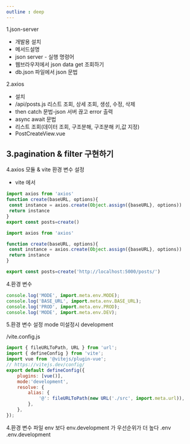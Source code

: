 ```yaml
---
outline : deep
---
```


1.json-server 
 - 개발용 설치
 - 메서드설명
 - json server - 실행 명령어
 - 웹브라우저에서 json data get 조회하기
 - db.json 파일에서 json 문법


2.axios
 - 설치
 - /api/posts.js 리스트 조회, 상세 조회, 생성, 수정, 삭제
 - then catch 문법-json 서버 끊고 error 출력
 - async await 문법
 - 리스트 조회(데이터 조회, 구조분해, 구조분해 키,값 지정)
 - PostCreateView.vue

3.pagination & filter 구현하기
 - 


4.axios 모듈 & vite 환경 변수 설정
 - vite 에서 




 ```js
import axios from 'axios'
function create(baseURL, options){
  const instance = axios.create(Object.assign({baseURL}, options))
  return instance
}
export const posts=create()
 ```

 ```js
import axios from 'axios'

function create(baseURL, options){
  const instance = axios.create(Object.assign({baseURL}, options))
  return instance
}

export const posts=create('http://localhost:5000/posts/')
 ```

4.환경 변수
```js
console.log('MODE', import.meta.env.MODE);
console.log('BASE_URL', import.meta.env.BASE_URL);
console.log('PROD', import.meta.env.PROD);
console.log('MODE', import.meta.env.DEV); 
```

5.환경 변수 설정
mode 미설정시 development

/vite.config.js
```js
import { fileURLToPath, URL } from 'url';
import { defineConfig } from 'vite';
import vue from '@vitejs/plugin-vue';
// https://vitejs.dev/config/
export default defineConfig({
	plugins: [vue()],
	mode:'development',
	resolve: {
		alias: {
			'@': fileURLToPath(new URL('./src', import.meta.url)),
		},
	},
});
```

4.환경 변수 파일
env 보다 env.development 가 우선순위가 더 높다
.env
.env.development